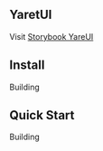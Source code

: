 ## YaretUI

Visit [Storybook YareUI](https://yaret-ui.vercel.app)

## Install

Building

## Quick Start

Building
